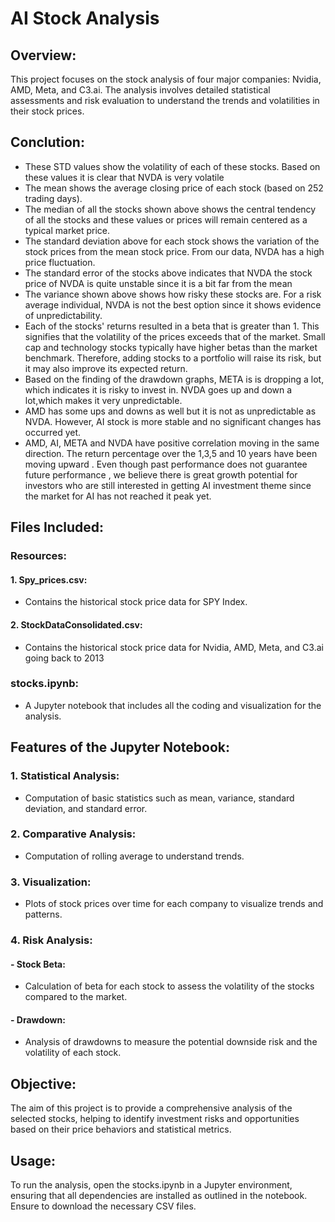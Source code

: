 # AI Stock Analysis

## Overview:
This project focuses on the stock analysis of four major companies: Nvidia, AMD, Meta, and C3.ai. The analysis involves detailed statistical assessments and risk evaluation to understand the trends and volatilities in their stock prices.

## Conclution: 
- These STD values show the volatility of each of these stocks. Based on these values it is clear that NVDA is very volatile
- The mean shows the average closing price of each stock (based on 252 trading days).
- The median of all the stocks shown above shows the central tendency of all the stocks and these values or prices will remain centered as a typical market price.
- The standard deviation above for each stock shows the variation of the stock prices from the mean stock price. From our data, NVDA has a high price fluctuation.
- The standard error of the stocks above indicates that NVDA the stock price of NVDA is quite unstable since it is a bit far from the mean
- The variance shown above shows how risky these stocks are. For a risk average individual, NVDA is not the best option since it shows evidence of unpredictability.
- Each of the stocks' returns resulted in a beta that is greater than 1. This signifies that the volatility of the prices exceeds that of the market. Small cap and technology stocks typically have higher betas than the market benchmark. Therefore, adding stocks to a portfolio will raise its risk, but it may also improve its expected return.
- Based on the finding of the drawdown graphs, META is is dropping a lot, which indicates it is risky to invest in. NVDA goes up and down a lot,which makes it very unpredictable. 
- AMD has some ups and downs as well but it is not as unpredictable as NVDA. However,  AI stock is more stable and no significant changes has occurred yet.
-  AMD, AI, META and NVDA have positive correlation moving in the same direction. The return percentage over the 1,3,5 and 10 years have been moving upward . Even though past performance does not guarantee future performance , we believe there is great growth potential for investors who are still interested in getting AI  investment theme since the market for AI has not reached it peak yet.

## Files Included:
### Resources:
#### 1. Spy_prices.csv: 
  - Contains the historical stock price data for SPY Index.
#### 2. StockDataConsolidated.csv: 
  - Contains the historical stock price data for Nvidia, AMD, Meta, and C3.ai going back to 2013
### stocks.ipynb: 
  - A Jupyter notebook that includes all the coding and visualization for the analysis.

## Features of the Jupyter Notebook:

### 1. Statistical Analysis: 
- Computation of basic statistics such as mean, variance, standard deviation,  and standard  error.
### 2. Comparative Analysis: 
- Computation of rolling average to understand trends.
### 3. Visualization: 
- Plots of stock prices over time for each company to visualize trends and patterns.
### 4. Risk Analysis:
#### - Stock Beta: 
  - Calculation of beta for each stock to assess the volatility of the stocks compared to the market.
#### - Drawdown: 
  - Analysis of drawdowns to measure the potential downside risk and the volatility of each stock.

## Objective:
The aim of this project is to provide a comprehensive analysis of the selected stocks, helping to identify investment risks and opportunities based on their price behaviors and statistical metrics.

## Usage:
To run the analysis, open the stocks.ipynb in a Jupyter environment, ensuring that all dependencies are installed as outlined in the notebook. Ensure to download the necessary CSV files.
